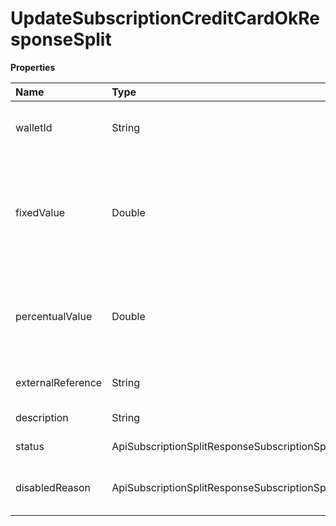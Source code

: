 # UpdateSubscriptionCreditCardOkResponseSplit

**Properties**

| Name              | Type                                                        | Required | Description                                                                |
| :---------------- | :---------------------------------------------------------- | :------- | :------------------------------------------------------------------------- |
| walletId          | String                                                      | ❌       | Asaas wallet identifier that will be transferred                           |
| fixedValue        | Double                                                      | ❌       | Fixed amount to be transferred to the account when the payment is received |
| percentualValue   | Double                                                      | ❌       | Percentage of the net value of the charge to be transferred when received  |
| externalReference | String                                                      | ❌       | Split identifier in your system                                            |
| description       | String                                                      | ❌       | Split description                                                          |
| status            | ApiSubscriptionSplitResponseSubscriptionSplitStatus         | ❌       | Subscription split status                                                  |
| disabledReason    | ApiSubscriptionSplitResponseSubscriptionSplitDisabledReason | ❌       | Reason why subscription split was disabled                                 |

<!-- This file was generated by liblab | https://liblab.com/ -->
